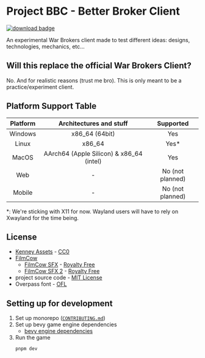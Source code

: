 # Project BBC - Better Broker Client

[![download badge](https://img.shields.io/badge/download_latest_version-gray?style=for-the-badge)](https://github.com/War-Brokers/War-Brokers/releases)

An experimental War Brokers client made to test different ideas:
designs, technologies, mechanics, etc...

## Will this replace the official War Brokers Client?

No. And for realistic reasons (trust me bro). This is only meant to be a practice/experiment client.

## Platform Support Table

| Platform |         Architectures and stuff          |    Supported     |
| :------: | :--------------------------------------: | :--------------: |
| Windows  |              x86_64 (64bit)              |       Yes        |
|  Linux   |                  x86_64                  |      Yes\*       |
|  MacOS   | AArch64 (Apple Silicon) & x86_64 (intel) |       Yes        |
|   Web    |                    -                     | No (not planned) |
|  Mobile  |                    -                     | No (not planned) |

\*: We're sticking with X11 for now. Wayland users will have to rely on Xwayland
for the time being.

## License

- [Kenney Assets](https://kenney.nl) - [CC0][CC0]
- [FilmCow](https://youtube.com/@filmcow)
  - [FilmCow SFX](https://filmcow.itch.io/filmcow-sfx) - [Royalty Free](./filmcow-sfx-license.pdf)
  - [FilmCow SFX 2](https://filmcow.itch.io/filmcow-sfx-2) - [Royalty Free](./filmcow-sfx-license.pdf)
- project source code - [MIT License](./LICENSE)
- Overpass font - [OFL](https://github.com/RedHatOfficial/Overpass/blob/master/OFL.txt)

[CC0]: https://creativecommons.org/share-your-work/public-domain/cc0

## Setting up for development

1. Set up monorepo ([`CONTRIBUTING.md`](../../CONTRIBUTING.md))
2. Set up bevy game engine dependencies
   - [bevy engine dependencies](https://bevyengine.org/learn/book/getting-started/setup)
3. Run the game
   ```
   pnpm dev
   ```
